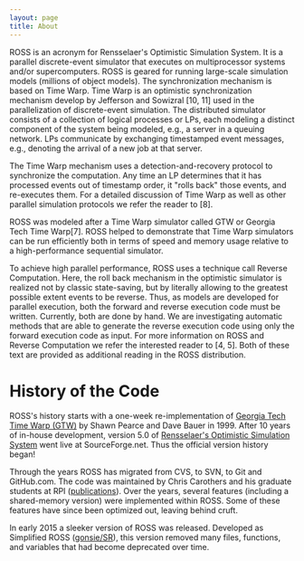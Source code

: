 ```yaml
---
layout: page
title: About
---
```


ROSS is an acronym for Rensselaer's Optimistic Simulation System.
It is a parallel discrete-event simulator that executes on multiprocessor systems and/or supercomputers.
ROSS is geared for running large-scale simulation models (millions of object models).
The synchronization mechanism is based on Time Warp.
Time Warp is an optimistic synchronization mechanism develop by Jefferson and Sowizral [10, 11] used in the parallelization of discrete-event simulation.
The distributed simulator consists of a collection of logical processes or LPs, each modeling a distinct component of the system being modeled, e.g., a server in a queuing network.
LPs communicate by exchanging timestamped event messages, e.g., denoting the arrival of a new job at that server.

The Time Warp mechanism uses a detection-and-recovery protocol to synchronize the computation.
Any time an LP determines that it has processed events out of timestamp order, it "rolls back" those events, and re-executes them.
For a detailed discussion of Time Warp as well as other parallel simulation protocols we refer the reader to [8].

ROSS was modeled after a Time Warp simulator called GTW or Georgia Tech Time Warp[7].
ROSS helped to demonstrate that Time Warp simulators can be run efficiently both in terms of speed and memory usage relative to a high-performance sequential simulator.

To achieve high parallel performance, ROSS uses a technique call Reverse Computation.
Here, the roll back mechanism in the optimistic simulator is realized not by classic state-saving, but by literally allowing to the greatest possible extent events to be reverse.
Thus, as models are developed for parallel execution, both the forward and reverse execution code must be written.
Currently, both are done by hand.
We are investigating automatic methods that are able to generate the reverse execution code using only the forward execution code as input.
For more information on ROSS and Reverse Computation we refer the interested reader to [4, 5].
Both of these text are provided as additional reading in the ROSS distribution.

# History of the Code

ROSS's history starts with a one-week re-implementation of [Georgia Tech Time Warp (GTW)](http://www.cc.gatech.edu/computing/pads/tech-parallel-gtw.html) by Shawn Pearce and Dave Bauer in 1999.
After 10 years of in-house development, version 5.0 of [Rensselaer's Optimistic Simulation System](http://sourceforge.net/projects/pdes/) went live at SourceForge.net.
Thus the official version history began!

Through the years ROSS has migrated from CVS, to SVN, to Git and GitHub.com.
The code was maintained by Chris Carothers and his graduate students at RPI ([publications](http://cs.rpi.edu//~chrisc/#publications)).
Over the years, several features (including a shared-memory version) were implemented within ROSS.
Some of these features have since been optimized out, leaving behind cruft.

In early 2015 a sleeker version of ROSS was released.
Developed as Simplified ROSS ([gonsie/SR](http://github.com/gonsie/SR)), this version removed many files, functions, and variables that had become deprecated over time.
